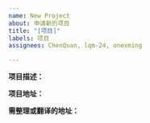 ```yaml
---
name: New Project
about: 申请新的项目
title: "[项目]"
labels: 项目
assignees: ChenQuan, lqm-24, onexming

---
```


**项目描述：**


**项目地址：**

**需整理或翻译的地址：**
